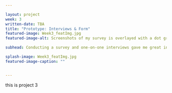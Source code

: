 ```yaml
---

layout: project
week: 3
written-date: TBA
title: "Prototype: Interviews & Form"
featured-image: Week3_featImg.jpg
featured-image-alt: Screenshots of my survey is overlayed with a dot grid and textured gradient.

subhead: Conducting a survey and one-on-one interviews gave me great insights and direction for my project.

splash-image: Week3_featImg.jpg
featured-image-caption: ""


---
```


this is project 3